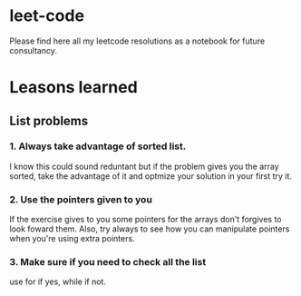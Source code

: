 # leet-code
Please find here all my leetcode resolutions as a notebook for future consultancy.

# Leasons learned

##  List problems

### 1. Always take advantage of sorted list.

I know this could sound reduntant but if the problem gives you the array sorted, take the advantage of it and optmize your solution in your first try it.

### 2. Use the pointers given to you

If the exercise gives to you some pointers for the arrays don't forgives to look foward them. Also, try always to see how you can manipulate pointers when you're using extra pointers.

### 3. Make sure if you need to check all the list

use for if yes, while if not.

